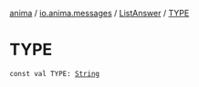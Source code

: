 [anima](../../index.md) / [io.anima.messages](../index.md) / [ListAnswer](index.md) / [TYPE](./-t-y-p-e.md)

# TYPE

`const val TYPE: `[`String`](https://kotlinlang.org/api/latest/jvm/stdlib/kotlin/-string/index.html)